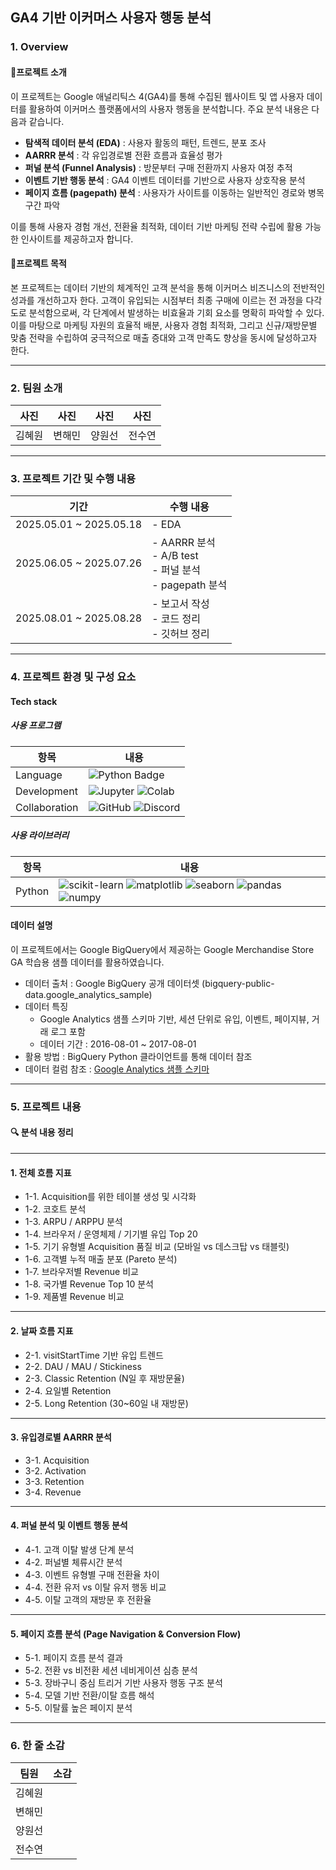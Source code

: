 ## GA4 기반 이커머스 사용자 행동 분석

### 1. Overview
#### 🔸프로젝트 소개
이 프로젝트는 Google 애널리틱스 4(GA4)를 통해 수집된 웹사이트 및 앱 사용자 데이터를 활용하여 이커머스 플랫폼에서의 사용자 행동을 분석합니다. 주요 분석 내용은 다음과 같습니다. 

- **탐색적 데이터 분석 (EDA)** : 사용자 활동의 패턴, 트렌드, 분포 조사
- **AARRR 분석** : 각 유입경로별 전환 흐름과 효율성 평가 
- **퍼널 분석 (Funnel Analysis)** : 방문부터 구매 전환까지 사용자 여정 추적
- **이벤트 기반 행동 분석** : GA4 이벤트 데이터를 기반으로 사용자 상호작용 분석
- **페이지 흐름 (pagepath) 분석** : 사용자가 사이트를 이동하는 일반적인 경로와 병목 구간 파악

이를 통해 사용자 경험 개선, 전환율 최적화, 데이터 기반 마케팅 전략 수립에 활용 가능한 인사이트를 제공하고자 합니다. 

#### 🔹프로젝트 목적

본 프로젝트는 데이터 기반의 체계적인 고객 분석을 통해 이커머스 비즈니스의 전반적인 성과를 개선하고자 한다. 고객이 유입되는 시점부터 최종 구매에 이르는 전 과정을 다각도로 분석함으로써, 각 단계에서 발생하는 비효율과 기회 요소를 명확히 파악할 수 있다. 이를 마탕으로 마케팅 자원의 효율적 배분, 사용자 경험 최적화, 그리고 신규/재방문별 맞춤 전략을 수립하여 궁극적으로 매출 증대와 고객 만족도 향상을 동시에 달성하고자 한다. 

---

### 2. 팀원 소개

| 사진 | 사진 | 사진 | 사진 | 
|------|------|------|------|
| 김혜원 | 변해민 | 양원선 | 전수연 | 

---

### 3. 프로젝트 기간 및 수행 내용

| 기간 | 수행 내용 |
|------|-----------|
| 2025.05.01 ~ 2025.05.18 | - EDA |
| 2025.06.05 ~ 2025.07.26 | - AARRR 분석 <br>- A/B test<br>- 퍼널 분석 <br>- pagepath 분석 |
| 2025.08.01 ~ 2025.08.28 | - 보고서 작성 <br>- 코드 정리 <br>- 깃허브 정리 |

---

### 4. 프로젝트 환경 및 구성 요소
#### Tech stack
##### 사용 프로그램

| 항목 | 내용 |
|------|------|
| Language        | ![Python Badge](https://camo.githubusercontent.com/0d0779a129f1dcf6c31613b701fe0646fd4e4d2ed2a7cbd61b27fd5514baa938/68747470733a2f2f696d672e736869656c64732e696f2f62616467652f707974686f6e2d3336373041303f7374796c653d666f722d7468652d6261646765266c6f676f3d707974686f6e266c6f676f436f6c6f723d666664643534) |
| Development     | ![Jupyter](https://img.shields.io/badge/Jupyter-F37626?style=flat&logo=Jupyter&logoColor=white) ![Colab](https://img.shields.io/badge/Colab-F9AB00?style=flat&logo=Google%20Colab&logoColor=white) |
| Collaboration   | ![GitHub](https://img.shields.io/badge/GitHub-100000?logo=github&logoColor=white) ![Discord](https://img.shields.io/badge/Discord-5865F2?logo=discord&logoColor=white) |

##### 사용 라이브러리 

| 항목 | 내용 |
|------|------|
| Python       |![scikit-learn](https://img.shields.io/badge/scikit--learn-F7931E?style=flat&logo=scikit-learn&logoColor=white) ![matplotlib](https://img.shields.io/badge/matplotlib-11557C?style=flat&logo=matplotlib&logoColor=white) ![seaborn](https://img.shields.io/badge/seaborn-76B7B2?style=flat&logo=seaborn&logoColor=white) ![pandas](https://img.shields.io/badge/pandas-150458?style=flat&logo=pandas&logoColor=white) ![numpy](https://img.shields.io/badge/numpy-013243?style=flat&logo=numpy&logoColor=white)|

#### 데이터 설명 

이 프로젝트에서는 Google BigQuery에서 제공하는 Google Merchandise Store GA 학습용 샘플 데이터를 활용하였습니다. 

- 데이터 출처 : Google BigQuery 공개 데이터셋 (bigquery-public-data.google_analytics_sample)
- 데이터 특징
    - Google Analytics 샘플 스키마 기반, 세션 단위로 유입, 이벤트, 페이지뷰, 거래 로그 포함
    - 데이터 기간 : 2016-08-01 ~ 2017-08-01
- 활용 방법 : BigQuery Python 클라이언트를 통해 데이터 참조
- 데이터 컬럼 참조 : [Google Analytics 샘플 스키마](https://support.google.com/analytics/answer/3437719?hl=ko)

---

### 5. 프로젝트 내용

#### 🔍 분석 내용 정리

---

#### 1. 전체 흐름 지표
- 1-1. Acquisition를 위한 테이블 생성 및 시각화
- 1-2. 코호트 분석
- 1-3. ARPU / ARPPU 분석
- 1-4. 브라우저 / 운영체제 / 기기별 유입 Top 20
- 1-5. 기기 유형별 Acquisition 품질 비교 (모바일 vs 데스크탑 vs 태블릿)
- 1-6. 고객별 누적 매출 분포 (Pareto 분석)
- 1-7. 브라우저별 Revenue 비교
- 1-8. 국가별 Revenue Top 10 분석
- 1-9. 제품별 Revenue 비교

---

#### 2. 날짜 흐름 지표
- 2-1. visitStartTime 기반 유입 트렌드
- 2-2. DAU / MAU / Stickiness
- 2-3. Classic Retention (N일 후 재방문율)
- 2-4. 요일별 Retention
- 2-5. Long Retention (30~60일 내 재방문)

---

#### 3. 유입경로별 AARRR 분석
- 3-1. Acquisition
- 3-2. Activation
- 3-3. Retention
- 3-4. Revenue

---

#### 4. 퍼널 분석 및 이벤트 행동 분석
- 4-1. 고객 이탈 발생 단계 분석
- 4-2. 퍼널별 체류시간 분석
- 4-3. 이벤트 유형별 구매 전환율 차이
- 4-4. 전환 유저 vs 이탈 유저 행동 비교
- 4-5. 이탈 고객의 재방문 후 전환율

---

#### 5. 페이지 흐름 분석 (Page Navigation & Conversion Flow)
- 5-1. 페이지 흐름 분석 결과
- 5-2. 전환 vs 비전환 세션 네비게이션 심층 분석
- 5-3. 장바구니 중심 트리거 기반 사용자 행동 구조 분석
- 5-4. 모델 기반 전환/이탈 흐름 해석
- 5-5. 이탈률 높은 페이지 분석


---

### 6. 한 줄 소감 

| 팀원 | 소감 |
|------|------|
| 김혜원 | |
| 변해민 | |
| 양원선 | |
| 전수연 | |